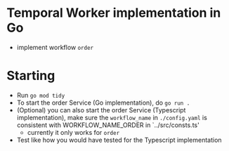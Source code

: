 # Temporal Worker implementation in Go

- implement workflow `order`

# Starting

* Run `go mod tidy`
* To start the order Service (Go implementation), do `go run .`
* (Optional) you can also start the order Service (Typescript implementation), make sure the `workflow_name`
  in `./config.yaml` is consistent with WORKFLOW_NAME_ORDER in `../src/consts.ts'
    * currently it only works for `order`
* Test like how you would have tested for the Typescript implementation